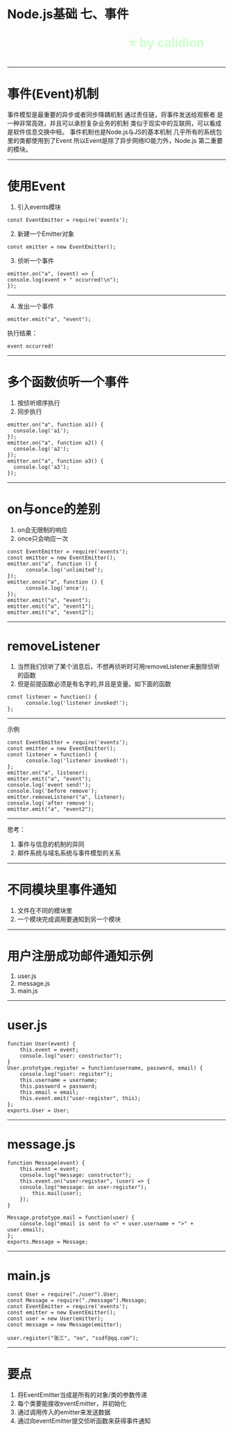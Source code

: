 <!--
$theme: gaia
template: gaia
-->


Node.js基础
七、事件<p style="text-align:right;font-size:28px;margin-right:50px;color:#cFc;">:star: by calidion</p>
===
---
事件(Event)机制
===
事件模型是最重要的异步或者同步降耦机制
通过责任链，将事件发送给观察者
是一种非常高效，并且可以承担复杂业务的机制
类似于现实中的互联网，可以看成是软件信息交换中杻。
事件机制也是Node.js与JS的基本机制
几乎所有的系统包里的类都使用到了Event
所以Event是除了异步网络IO能力外，Node.js
第二重要的模块。

---
使用Event
==
1. 引入events模块
```
const EventEmitter = require('events');
```
2. 新建一个Emitter对象
```
const emitter = new EventEmitter();
```
3. 侦听一个事件

```
emitter.on("a", (event) => {
console.log(event + " occurred!\n");
});
```
---
4. 发出一个事件

```
emitter.emit("a", "event");
```
执行结果：

```
event occurred!
```
---
多个函数侦听一个事件
===

1. 按侦听顺序执行
2. 同步执行

```
emitter.on("a", function a1() {
  console.log('a1');
});
emitter.on("a", function a2() {
  console.log('a2');
});
emitter.on("a", function a3() {
  console.log('a3');
});

```
---

on与once的差别
===
1. on会无限制的响应
2. once只会响应一次

```
const EventEmitter = require('events');
const emitter = new EventEmitter();
emitter.on("a", function () {
	  console.log('unlimited');
});
emitter.once("a", function () {
	  console.log('once');
});
emitter.emit("a", "event");
emitter.emit("a", "event1");
emitter.emit("a", "event2");
```
---
removeListener
===
1. 当然我们侦听了某个消息后，不想再侦听时可用removeListener来删除侦听的函数
2. 但是前提函数必须是有名字的,并且是变量。如下面的函数
```
const listener = function() {
	  console.log('listener invoked!');
};
```

---
示例

```
const EventEmitter = require('events');
const emitter = new EventEmitter();
const listener = function() {
	  console.log('listener invoked!');
};
emitter.on("a", listener);
emitter.emit("a", "event");
console.log('event send!');
console.log('before remove');
emitter.removeListener("a", listener);
console.log('after remove');
emitter.emit("a", "event2");
```

---

思考：
1. 事件与信息的机制的异同
2. 邮件系统与域名系统与事件模型的关系

---
不同模块里事件通知
===
1. 文件在不同的模块里
2. 一个模块完成调用要通知到另一个模块

---
用户注册成功邮件通知示例
===
1. user.js
2. message.js
3. main.js

---
user.js
===
```
function User(event) {
	this.event = event;
	console.log("user: constructor");
}
User.prototype.register = function(username, password, email) {
	console.log("user: register");
	this.username = username;
	this.password = password;
	this.email = email;
	this.event.emit("user-register", this);
};
exports.User = User;
```
---
message.js
===
```
function Message(event) {
	this.event = event;
	console.log("message: constructor");
	this.event.on("user-register", (user) => {
	console.log("message: on user-register");
		this.mail(user);
	});
}

Message.prototype.mail = function(user) {
	console.log("email is sent to <" + user.username + ">" + user.email);
};
exports.Message = Message;
```
---
main.js
===
```
const User = require("./user").User;
const Message = require("./message").Message;
const EventEmitter = require('events');
const emitter = new EventEmitter();
const user = new User(emitter);
const message = new Message(emitter);

user.register("张三", "oo", "ssdf@qq.com");
```
---
要点
===
1. 将EventEmitter当成是所有的对象/类的参数传递
2. 每个类要能接收eventEmitter，并初始化
3. 通过调用传入的emitter来发送数据
4. 通过向eventEmitter提交侦听函数来获得事件通知























